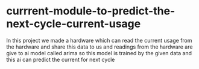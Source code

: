 # currrent-module-to-predict-the-next-cycle-current-usage
In this project we made a hardware which can read the current usage from the hardware and share this data to us and readings from the hardware are give to ai model called arima so this model is trained by the given data and this ai can predict the current for next cycle
